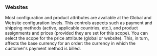### Websites

Most configuration and product attributes are available at the Global and Website configuration levels. This controls aspects such as payment and shipping methods (active, applicable countries, etc.), and product assignments and prices (provided they are set for this scope). You can select the scope for the price attribute (global or website). This, in turn, affects the base currency for an order: the currency in which the customer's payment method is billed.
